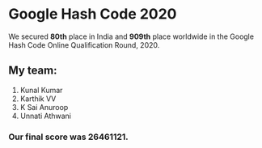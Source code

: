 # Google Hash Code 2020
We secured **80th** place in India and **909th** place worldwide in the Google Hash Code Online Qualification Round, 2020.
## My team:
  1. Kunal Kumar
  2. Karthik VV
  3. K Sai Anuroop
  4. Unnati Athwani
  
### Our final score was 26461121. 

